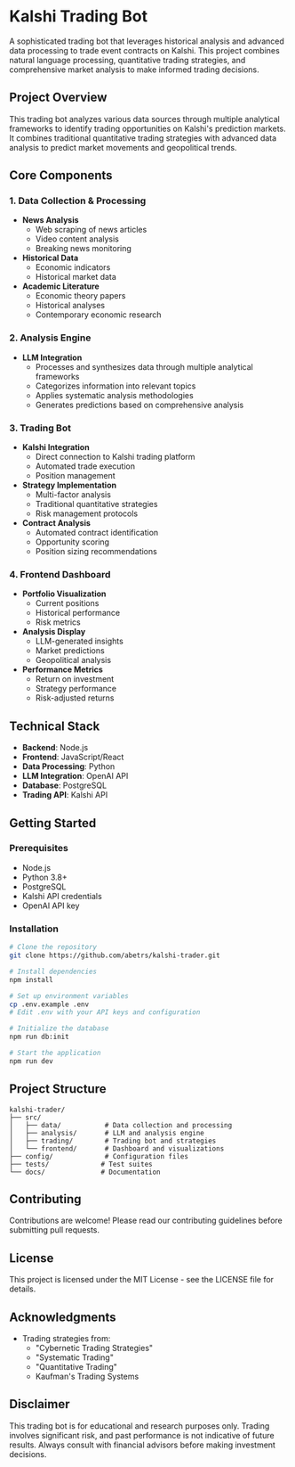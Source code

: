 # Kalshi Trading Bot

A sophisticated trading bot that leverages historical analysis and advanced data processing to trade event contracts on Kalshi. This project combines natural language processing, quantitative trading strategies, and comprehensive market analysis to make informed trading decisions.

## Project Overview

This trading bot analyzes various data sources through multiple analytical frameworks to identify trading opportunities on Kalshi's prediction markets. It combines traditional quantitative trading strategies with advanced data analysis to predict market movements and geopolitical trends.

## Core Components

### 1. Data Collection & Processing
- **News Analysis**
  - Web scraping of news articles
  - Video content analysis
  - Breaking news monitoring
- **Historical Data**
  - Economic indicators
  - Historical market data
- **Academic Literature**
  - Economic theory papers
  - Historical analyses
  - Contemporary economic research

### 2. Analysis Engine
- **LLM Integration**
  - Processes and synthesizes data through multiple analytical frameworks
  - Categorizes information into relevant topics
  - Applies systematic analysis methodologies
  - Generates predictions based on comprehensive analysis

### 3. Trading Bot
- **Kalshi Integration**
  - Direct connection to Kalshi trading platform
  - Automated trade execution
  - Position management
- **Strategy Implementation**
  - Multi-factor analysis
  - Traditional quantitative strategies
  - Risk management protocols
- **Contract Analysis**
  - Automated contract identification
  - Opportunity scoring
  - Position sizing recommendations

### 4. Frontend Dashboard
- **Portfolio Visualization**
  - Current positions
  - Historical performance
  - Risk metrics
- **Analysis Display**
  - LLM-generated insights
  - Market predictions
  - Geopolitical analysis
- **Performance Metrics**
  - Return on investment
  - Strategy performance
  - Risk-adjusted returns

## Technical Stack

- **Backend**: Node.js
- **Frontend**: JavaScript/React
- **Data Processing**: Python
- **LLM Integration**: OpenAI API
- **Database**: PostgreSQL
- **Trading API**: Kalshi API

## Getting Started

### Prerequisites
- Node.js
- Python 3.8+
- PostgreSQL
- Kalshi API credentials
- OpenAI API key

### Installation
```bash
# Clone the repository
git clone https://github.com/abetrs/kalshi-trader.git

# Install dependencies
npm install

# Set up environment variables
cp .env.example .env
# Edit .env with your API keys and configuration

# Initialize the database
npm run db:init

# Start the application
npm run dev
```

## Project Structure
```
kalshi-trader/
├── src/
│   ├── data/           # Data collection and processing
│   ├── analysis/       # LLM and analysis engine
│   ├── trading/        # Trading bot and strategies
│   └── frontend/       # Dashboard and visualizations
├── config/             # Configuration files
├── tests/             # Test suites
└── docs/              # Documentation
```

## Contributing

Contributions are welcome! Please read our contributing guidelines before submitting pull requests.

## License

This project is licensed under the MIT License - see the LICENSE file for details.

## Acknowledgments

- Trading strategies from:
  - "Cybernetic Trading Strategies"
  - "Systematic Trading"
  - "Quantitative Trading"
  - Kaufman's Trading Systems

## Disclaimer

This trading bot is for educational and research purposes only. Trading involves significant risk, and past performance is not indicative of future results. Always consult with financial advisors before making investment decisions. 